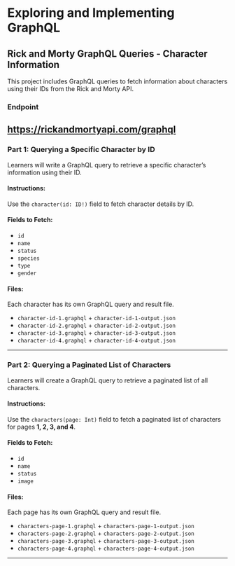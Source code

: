 # Exploring and Implementing GraphQL

## Rick and Morty GraphQL Queries - Character Information

This project includes GraphQL queries to fetch information about characters using their IDs from the Rick and Morty API.

### Endpoint

https://rickandmortyapi.com/graphql
---

### Part 1: Querying a Specific Character by ID

Learners will write a GraphQL query to retrieve a specific character’s information using their ID.

#### Instructions:
Use the `character(id: ID!)` field to fetch character details by ID.

#### Fields to Fetch:
- `id`
- `name`
- `status`
- `species`
- `type`
- `gender`

#### Files:
Each character has its own GraphQL query and result file.

- `character-id-1.graphql` + `character-id-1-output.json`
- `character-id-2.graphql` + `character-id-2-output.json`
- `character-id-3.graphql` + `character-id-3-output.json`
- `character-id-4.graphql` + `character-id-4-output.json`

---

### Part 2: Querying a Paginated List of Characters

Learners will create a GraphQL query to retrieve a paginated list of all characters.

#### Instructions:
Use the `characters(page: Int)` field to fetch a paginated list of characters for pages **1, 2, 3, and 4**.

#### Fields to Fetch:
- `id`
- `name`
- `status`
- `image`

#### Files:
Each page has its own GraphQL query and result file.

- `characters-page-1.graphql` + `characters-page-1-output.json`
- `characters-page-2.graphql` + `characters-page-2-output.json`
- `characters-page-3.graphql` + `characters-page-3-output.json`
- `characters-page-4.graphql` + `characters-page-4-output.json`

---